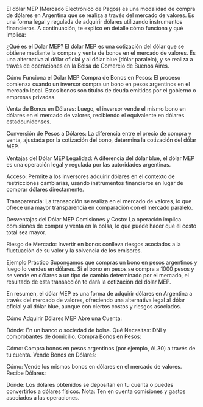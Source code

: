 
El dólar MEP (Mercado Electrónico de Pagos) es una modalidad de compra de dólares en Argentina que se realiza a través del mercado de valores. Es una forma legal y regulada de adquirir dólares utilizando instrumentos financieros. A continuación, te explico en detalle cómo funciona y qué implica:

¿Qué es el Dólar MEP?
El dólar MEP es una cotización del dólar que se obtiene mediante la compra y venta de bonos en el mercado de valores. Es una alternativa al dólar oficial y al dólar blue (dólar paralelo), y se realiza a través de operaciones en la Bolsa de Comercio de Buenos Aires.

Cómo Funciona el Dólar MEP
Compra de Bonos en Pesos: El proceso comienza cuando un inversor compra un bono en pesos argentinos en el mercado local. Estos bonos son títulos de deuda emitidos por el gobierno o empresas privadas.

Venta de Bonos en Dólares: Luego, el inversor vende el mismo bono en dólares en el mercado de valores, recibiendo el equivalente en dólares estadounidenses.

Conversión de Pesos a Dólares: La diferencia entre el precio de compra y venta, ajustada por la cotización del bono, determina la cotización del dólar MEP.

Ventajas del Dólar MEP
Legalidad: A diferencia del dólar blue, el dólar MEP es una operación legal y regulada por las autoridades argentinas.

Acceso: Permite a los inversores adquirir dólares en el contexto de restricciones cambiarias, usando instrumentos financieros en lugar de comprar dólares directamente.

Transparencia: La transacción se realiza en el mercado de valores, lo que ofrece una mayor transparencia en comparación con el mercado paralelo.

Desventajas del Dólar MEP
Comisiones y Costo: La operación implica comisiones de compra y venta en la bolsa, lo que puede hacer que el costo total sea mayor.

Riesgo de Mercado: Invertir en bonos conlleva riesgos asociados a la fluctuación de su valor y la solvencia de los emisores.

Ejemplo Práctico
Supongamos que compras un bono en pesos argentinos y luego lo vendes en dólares. Si el bono en pesos se compra a 1000 pesos y se vende en dólares a un tipo de cambio determinado por el mercado, el resultado de esta transacción te dará la cotización del dólar MEP.

En resumen, el dólar MEP es una forma de adquirir dólares en Argentina a través del mercado de valores, ofreciendo una alternativa legal al dólar oficial y al dólar blue, aunque con ciertos costos y riesgos asociados.



Cómo Adquirir Dólares MEP
Abre una Cuenta:

Dónde: En un banco o sociedad de bolsa.
Qué Necesitas: DNI y comprobantes de domicilio.
Compra Bonos en Pesos:

Cómo: Compra bonos en pesos argentinos (por ejemplo, AL30) a través de tu cuenta.
Vende Bonos en Dólares:

Cómo: Vende los mismos bonos en dólares en el mercado de valores.
Recibe Dólares:

Dónde: Los dólares obtenidos se depositan en tu cuenta o puedes convertirlos a dólares físicos.
Nota: Ten en cuenta comisiones y gastos asociados a las operaciones.